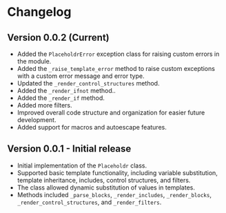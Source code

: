# Changelog
## Version 0.0.2 (Current)
* Added the `PlaceholdrError` exception class for raising custom errors in the module.
* Added the `_raise_template_error` method to raise custom exceptions with a custom error message and error type.
* Updated the `_render_control_structures` method.
* Added the `_render_ifnot` method..
* Added the `_render_if` method.
* Added more filters.
* Improved overall code structure and organization for easier future development.
* Added support for macros and autoescape features.

## Version 0.0.1 - Initial release
* Initial implementation of the `Placeholdr` class.
* Supported basic template functionality, including variable substitution, template inheritance, includes, control structures, and filters.
* The class allowed dynamic substitution of values in templates.
* Methods included `_parse_blocks`, `_render_includes`, `_render_blocks`, `_render_control_structures`, and `_render_filters`.
